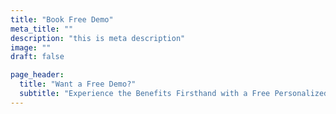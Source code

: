 ```yaml
---
title: "Book Free Demo"
meta_title: ""
description: "this is meta description"
image: ""
draft: false

page_header:
  title: "Want a Free Demo?"
  subtitle: "Experience the Benefits Firsthand with a Free Personalized Demo. Fill out the form and we will reach out to you."
---
```

